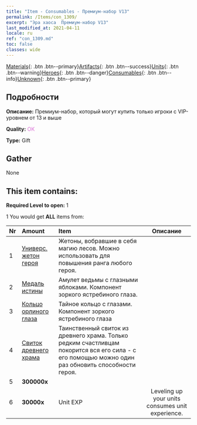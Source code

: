 ```yaml
---
title: "Item - Consumables - Премиум-набор V13"
permalink: /Items/con_1309/
excerpt: "Эра хаоса  Премиум-набор V13"
last_modified_at: 2021-04-11
locale: ru
ref: "con_1309.md"
toc: false
classes: wide
---
```

 [Materials](/ru/Items/){: .btn .btn--primary}[Artifacts](/ru/Items/Artifacts/){: .btn .btn--success}[Units](/ru/Items/Units/){: .btn .btn--warning}[Heroes](/ru/Items/Heroes/){: .btn .btn--danger}[Consumables](/ru/Items/Consumables/){: .btn .btn--info}[Unknown](/ru/Items/Unknown/){: .btn .btn--primary}

## Подробности
 **Описание:** Премиум-набор, который могут купить только игроки с VIP-уровнем от 13 и выше

 **Quality:** <span style="color: #DA70D6">OK</span>

 **Type:** Gift

## Gather

  None

## This item contains:

 **Required Level to open:** 1

 1 You would get **ALL** items  from:

  | Nr | Amount |     Item    | Описание |
  |:---|:-------|:------------|:-----------:|
  | 1 | [Универс. жетон героя](/ru/Items/her_358/) | Жетоны, вобравшие в себя магию лесов. Можно использовать для повышения ранга любого героя. | 
  | 2 | [Медаль истины](/ru/Items/art_134/) | Амулет ведьмы с глазными яблоками. Компонент зоркого ястребиного глаза. | 
  | 3 | [Кольцо орлиного глаза](/ru/Items/art_135/) | Тайное кольцо с глазами. Компонент зоркого ястребиного глаза | 
  | 4 | [Свиток древнего храма](/ru/Items/con_697/) | Таинственный свиток из древнего храма. Только редким счастливцам покорится вся его сила - с его помощью можно один раз обновить способности героя. | 
  | 5 |  **300000x** | <i class="fas fa-coins"/> |  | 
  | 6 |  **30000x** | Unit EXP | Leveling up your units consumes unit experience.  | 
